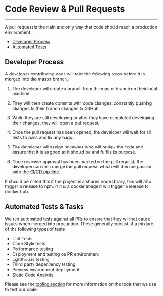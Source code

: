 # Code Review & Pull Requests
***

A pull request is the main and only way that code should reach a production environment.

- [Developer Process](#developer-process)
- [Automated Tests](#automated-tests--tasks)

## Developer Process

A developer contributing code will take the following steps before it is merged into the master branch,

1. The developer will create a branch from the master branch on their local machine

2. They will then create commits with code changes, constantly pushing changes to their branch changes to GitHub.

3. While they are still developing or after they have completed developing their changes, they will open a pull request.

4. Once the pull request has been opened, the developer will wait for all tests to pass and fix any bugs.

5. The developer will assign reviewers who will review the code and ensure that it is as good as it should be and 
fulfils its purpose.

6. Once reviewer approval has been marked on the pull request, the developer can then merge the pull request, which will
then be passed onto the [CI/CD pipeline](pipelines.md).

It should be noted that if the project is a shared node library, this will also trigger a release to npm. If it is a
docker image it will trigger a release to docker hub.

## Automated Tests & Tasks

We run automated tests against all PRs to ensure that they will not cause issues when merged into production. These 
generally consist of a mixture of the following types of tests,

- Unit Tests
- Code Style tests
- Performance testing
- Deployment and testing on PR environment
- Lighthouse testing
- Third party dependency testing
- Preview environment deployment
- Static Code Analysis

Please see the [tooling section](tooling.md) for more information on the tools that we use to test our code.
